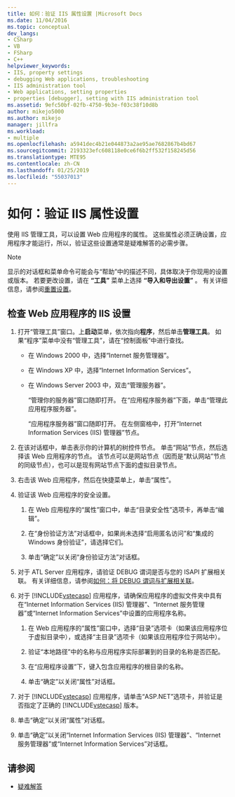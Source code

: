 ```yaml
---
title: 如何：验证 IIS 属性设置 |Microsoft Docs
ms.date: 11/04/2016
ms.topic: conceptual
dev_langs:
- CSharp
- VB
- FSharp
- C++
helpviewer_keywords:
- IIS, property settings
- debugging Web applications, troubleshooting
- IIS administration tool
- Web applications, setting properties
- properties [debugger], setting with IIS administration tool
ms.assetid: 9efc50bf-02fb-4750-9b3e-f03c38f10d8b
author: mikejo5000
ms.author: mikejo
manager: jillfra
ms.workload:
- multiple
ms.openlocfilehash: a5941dec4b21e044873a2ae95ae7682867b4bd67
ms.sourcegitcommit: 2193323efc608118e0ce6f6b2ff532f158245d56
ms.translationtype: MTE95
ms.contentlocale: zh-CN
ms.lasthandoff: 01/25/2019
ms.locfileid: "55037013"
---
```

# <a name="how-to-verify-iis-property-settings"></a>如何：验证 IIS 属性设置

使用 IIS 管理工具，可以设置 Web 应用程序的属性。 这些属性必须正确设置，应用程序才能运行，所以，验证这些设置通常是疑难解答的必需步骤。

> [!NOTE]
> 显示的对话框和菜单命令可能会与“帮助”中的描述不同，具体取决于你现用的设置或版本。 若要更改设置，请在 **“工具”** 菜单上选择 **“导入和导出设置”** 。 有关详细信息，请参阅[重置设置](../ide/environment-settings.md#reset-settings)。

## <a name="to-check-iis-settings-for-the-web-application"></a>检查 Web 应用程序的 IIS 设置

1. 打开“管理工具”窗口。上**启动**菜单，依次指向**程序**，然后单击**管理工具**。 如果“程序”菜单中没有“管理工具”，请在“控制面板”中进行查找。

   -   在 Windows 2000 中，选择“Internet 服务管理器”。

   -   在 Windows XP 中，选择“Internet Information Services”。

   -   在 Windows Server 2003 中，双击“管理服务器”。

        “管理你的服务器”窗口随即打开。 在“应用程序服务器”下面，单击“管理此应用程序服务器”。

        “应用程序服务器”窗口随即打开。 在左侧窗格中，打开“Internet Information Services (IIS) 管理器”节点。

2. 在该对话框中，单击表示你的计算机的树控件节点。 单击“网站”节点，然后选择该 Web 应用程序的节点。 该节点可以是网站节点（因而是“默认网站”节点的同级节点），也可以是现有网站节点下面的虚拟目录节点。

3. 右击该 Web 应用程序，然后在快捷菜单上，单击“属性”。

4. 验证该 Web 应用程序的安全设置。

   1.  在 Web 应用程序的“属性”窗口中，单击“目录安全性”选项卡，再单击“编辑”。

   2.  在“身份验证方法”对话框中，如果尚未选择“启用匿名访问”和“集成的 Windows 身份验证”，请选择它们。

   3.  单击“确定”以关闭“身份验证方法”对话框。

5. 对于 ATL Server 应用程序，请验证 DEBUG 谓词是否与您的 ISAPI 扩展相关联。 有关详细信息，请参阅[如何：将 DEBUG 谓词与扩展相关联](https://msdn.microsoft.com/library/50d261d3-4bd4-41c0-b44e-3591086f121e)。

6. 对于 [!INCLUDE[vstecasp](../code-quality/includes/vstecasp_md.md)] 应用程序，请确保应用程序的虚拟文件夹中具有在“Internet Information Services (IIS) 管理器”、“Internet 服务管理器”或“Internet Information Services”中设置的应用程序名称。

   1.  在 Web 应用程序的“属性”窗口中，选择“目录”选项卡（如果该应用程序位于虚拟目录中），或选择“主目录”选项卡（如果该应用程序位于网站中）。

   2.  验证“本地路径”中的名称与应用程序实际部署到的目录的名称是否匹配。

   3.  在“应用程序设置”下，键入包含应用程序的根目录的名称。

   4.  单击“确定”以关闭“属性”对话框。

7. 对于 [!INCLUDE[vstecasp](../code-quality/includes/vstecasp_md.md)] 应用程序，请单击“ASP.NET”选项卡，并验证是否指定了正确的 [!INCLUDE[vstecasp](../code-quality/includes/vstecasp_md.md)] 版本。

8. 单击“确定”以关闭“属性”对话框。

9. 单击“确定”以关闭“Internet Information Services (IIS) 管理器”、“Internet 服务管理器”或“Internet Information Services”对话框。

## <a name="see-also"></a>请参阅

- [疑难解答](../debugger/debugging-web-applications-troubleshooting.md)